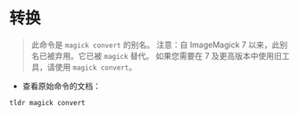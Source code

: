 # 转换

> 此命令是 `magick convert` 的别名。
> 注意：自 ImageMagick 7 以来，此别名已被弃用。它已被 `magick` 替代。
> 如果您需要在 7 及更高版本中使用旧工具，请使用 `magick convert`。

- 查看原始命令的文档：

`tldr magick convert`